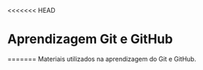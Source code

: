 <<<<<<< HEAD
# Aprendizagem Git e GitHub
=======
Materiais utilizados na aprendizagem do Git e GitHub.
